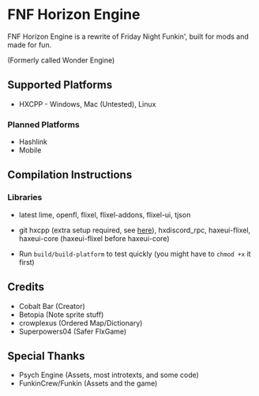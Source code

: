# FNF Horizon Engine

FNF Horizon Engine is a rewrite of Friday Night Funkin', built for mods and made for fun.

(Formerly called Wonder Engine)

## Supported Platforms

- HXCPP - Windows, Mac (Untested), Linux

### Planned Platforms

- Hashlink
- Mobile

## Compilation Instructions

### Libraries

- latest lime, openfl, flixel, flixel-addons, flixel-ui, tjson

- git hxcpp (extra setup required, see [here](https://github.com/HaxeFoundation/hxcpp)), hxdiscord_rpc, haxeui-flixel, haxeui-core (haxeui-flixel before haxeui-core)

- Run `build/build-platform` to test quickly (you might have to `chmod +x` it first)

## Credits

- Cobalt Bar (Creator)
- Betopia (Note sprite stuff)
- crowplexus (Ordered Map/Dictionary)
- Superpowers04 (Safer FlxGame)

## Special Thanks

- Psych Engine (Assets, most introtexts, and some code)
- FunkinCrew/Funkin (Assets and the game)
